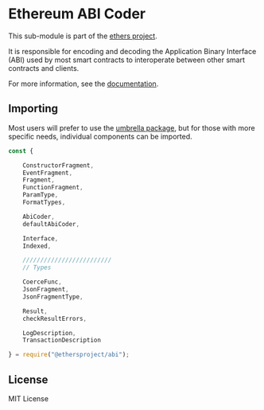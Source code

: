 Ethereum ABI Coder
==================

This sub-module is part of the [ethers project](https://github.com/lev-x/ethers.js).

It is responsible for encoding and decoding the Application Binary Interface (ABI)
used by most smart contracts to interoperate between other smart contracts and clients.

For more information, see the [documentation](https://docs.ethers.io/v5/api/utils/abi/).

Importing
---------

Most users will prefer to use the [umbrella package](https://www.npmjs.com/package/ethers),
but for those with more specific needs, individual components can be imported.

```javascript
const {

    ConstructorFragment,
    EventFragment,
    Fragment,
    FunctionFragment,
    ParamType,
    FormatTypes,

    AbiCoder,
    defaultAbiCoder,

    Interface,
    Indexed,

    /////////////////////////
    // Types

    CoerceFunc,
    JsonFragment,
    JsonFragmentType,

    Result,
    checkResultErrors,

    LogDescription,
    TransactionDescription

} = require("@ethersproject/abi");
```

License
-------

MIT License
